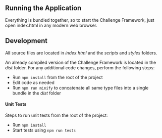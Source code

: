 ## Running the Application

Everything is bundled together, so to start the Challenge Framework, just open index.html in any modern web browser.

## Development

All source files are located in *index.html* and the *scripts* and *styles* folders.

An already compiled version of the Challenge Framework is located in the *dist* folder. 
For any additional code changes, perform the following steps:

* Run `npm install` from the root of the project
* Edit code as needed
* Run `npm run minify` to concatenate all same type files into a single bundle in the *dist* folder

#### Unit Tests

Steps to run unit tests from the root of the project:

* Run `npm install`
* Start tests using `npm run tests`